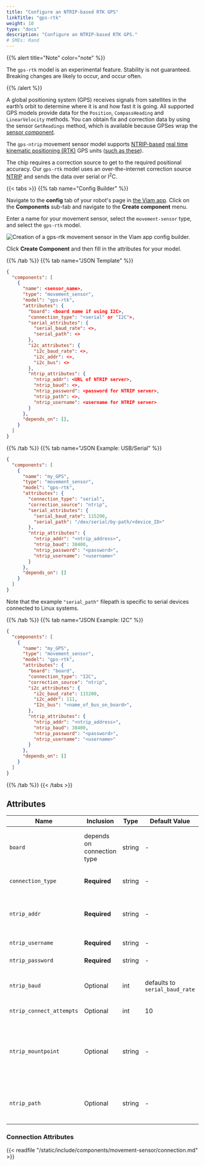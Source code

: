 ```yaml
---
title: "Configure an NTRIP-based RTK GPS"
linkTitle: "gps-rtk"
weight: 10
type: "docs"
description: "Configure an NTRIP-based RTK GPS."
# SMEs: Rand
---
```


{{% alert title="Note" color="note" %}}

The `gps-rtk` model is an experimental feature.
Stability is not guaranteed.
Breaking changes are likely to occur, and occur often.

{{% /alert %}}

A global positioning system (GPS) receives signals from satellites in the earth’s orbit to determine where it is and how fast it is going.
All supported GPS models provide data for the `Position`, `CompassHeading` and `LinearVelocity` methods.
You can obtain fix and correction data by using the sensor `GetReadings` method, which is available because GPSes wrap the [sensor component](../../../sensor/).

The `gps-ntrip` movement sensor model supports [NTRIP-based](https://en.wikipedia.org/wiki/Networked_Transport_of_RTCM_via_Internet_Protocol) [real time kinematic positioning (RTK)](https://en.wikipedia.org/wiki/Real-time_kinematic_positioning) GPS units ([such as these](https://www.sparkfun.com/rtk)).

The chip requires a correction source to get to the required positional accuracy.
Our `gps-rtk` model uses an over-the-internet correction source [NTRIP](https://en.wikipedia.org/wiki/Networked_Transport_of_RTCM_via_Internet_Protocol) and sends the data over serial or I<sup>2</sup>C.

{{< tabs >}}
{{% tab name="Config Builder" %}}

Navigate to the **config** tab of your robot's page in [the Viam app](https://app.viam.com).
Click on the **Components** sub-tab and navigate to the **Create component** menu.

Enter a name for your movement sensor, select the `movement-sensor` type, and select the `gps-rtk` model.

![Creation of a `gps-rtk` movement sensor in the Viam app config builder.](../../img/gps-rtk-builder.png)

Click **Create Component** and then fill in the attributes for your model.

{{% /tab %}}
{{% tab name="JSON Template" %}}

```json {class="line-numbers linkable-line-numbers"}
{
  "components": [
    {
      "name": <sensor_name>,
      "type": "movement_sensor",
      "model": "gps-rtk",
      "attributes": {
        "board": <board name if using I2C>,
        "connection_type": "<serial" or "I2C">,
        "serial_attributes": {
          "serial_baud_rate": <>,
          "serial_path": <>
        },
        "i2c_attributes": {
          "i2c_baud_rate": <>,
          "i2c_addr": <>,
          "i2c_bus": <>
        },
        "ntrip_attributes": {
          "ntrip_addr": <URL of NTRIP server>,
          "ntrip_baud": <>,
          "ntrip_password": <password for NTRIP server>,
          "ntrip_path": <>,
          "ntrip_username": <username for NTRIP server>
        }
      },
      "depends_on": [],
    }
  ]
}
```

{{% /tab %}}
{{% tab name="JSON Example: USB/Serial" %}}

```json {class="line-numbers linkable-line-numbers"}
{
  "components": [
    {
      "name": "my_GPS",
      "type": "movement_sensor",
      "model": "gps-rtk",
      "attributes": {
        "connection_type": "serial",
        "correction_source": "ntrip",
        "serial_attributes": {
          "serial_baud_rate": 115200,
          "serial_path": "/dev/serial/by-path/<device_ID>"
        },
        "ntrip_attributes": {
          "ntrip_addr": "<ntrip_address>",
          "ntrip_baud": 38400,
          "ntrip_password": "<password>",
          "ntrip_username": "<username>"
        }
      },
      "depends_on": []
    }
  ]
}
```

Note that the example `"serial_path"` filepath is specific to serial devices connected to Linux systems.

{{% /tab %}}
{{% tab name="JSON Example: I2C" %}}

```json {class="line-numbers linkable-line-numbers"}
{
  "components": [
    {
      "name": "my_GPS",
      "type": "movement_sensor",
      "model": "gps-rtk",
      "attributes": {
        "board": "board",
        "connection_type": "I2C",
        "correction_source": "ntrip",
        "i2c_attributes": {
          "i2c_baud_rate": 115200,
          "i2c_addr": 111,
          "I2c_bus": "<name_of_bus_on_board>",
        },
        "ntrip_attributes": {
          "ntrip_addr": "<ntrip_address>",
          "ntrip_baud": 38400,
          "ntrip_password": "<password>",
          "ntrip_username": "<username>"
        }
      },
      "depends_on": []
    }
  ]
}
```

{{% /tab %}}
{{< /tabs >}}

## Attributes

Name | Inclusion | Type | Default Value | Description
---- | --------- | ---- | ------------- | ----------
`board` | depends on connection type | string | - | Required for NMEA over I<sup>2</sup>C; the `name` of the board connected to the chip. Not required for serial communication.
`connection_type` | **Required** | string | - | `"I2C"` or `"serial"`, respectively. See [connection configuration info](#connection-attributes).
`ntrip_addr` | **Required** | string | - | The URL of the NTRIP server from which you get correction data. Connects to a base station (maintained by a third party) for RTK corrections
`ntrip_username` | **Required** | string | - | Username for the NTRIP server
`ntrip_password` | **Required** | string | - | Password for the NTRIP server
`ntrip_baud` | Optional | int | defaults to `serial_baud_rate`  | Only necessary if you want NTRIP baud rate to be different from serial baud rate.
`ntrip_connect_attempts` | Optional | int | 10 | How many times to attempt connection before timing out
`ntrip_mountpoint` | Optional | string | - | If you know of an RTK mountpoint near you, write its identifier here. It will be appended to NTRIP address string (for example, "nysnet.gov/rtcm/**NJMTPT1**") and that mountpoint's data will be used for corrections.
`ntrip_path` | Optional | string | - | Use this when extra hardware is piping RTCM data through a second USB port on an SBC instead of getting it directly from the internet.

### Connection Attributes

{{< readfile "/static/include/components/movement-sensor/connection.md" >}}
